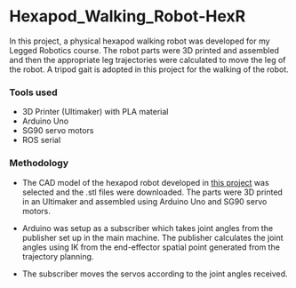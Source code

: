 # Hexapod_Walking_Robot-HexR

In this project, a physical hexapod walking robot was developed for my Legged Robotics course. The robot parts were 3D printed and assembled and then the appropriate leg trajectories were calculated to move the leg of the robot. A tripod gait is adopted in this project for the walking of the robot.


### Tools used
- 3D Printer (Ultimaker) with PLA material
- Arduino Uno
- SG90 servo motors
- ROS serial

### Methodology

- The CAD model of the hexapod robot developed in [this project](https://www.instructables.com/Simple-NodeMCU-18-DOF-Hexapod/) was selected and the .stl files were downloaded. The parts were 3D printed in an Ultimaker and assembled using Arduino Uno and SG90 servo motors.

- Arduino was setup as a subscriber which takes joint angles from the publisher set up in the main machine. The publisher calculates the joint angles using IK from the end-effector spatial point generated from the trajectory planning.

- The subscriber moves the servos according to the joint angles received.


